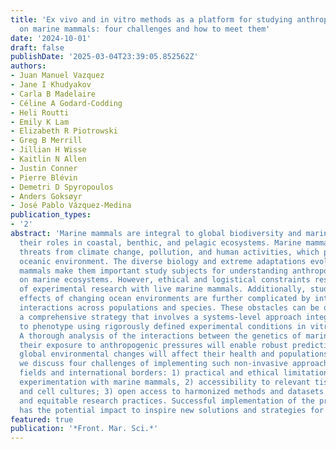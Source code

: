 ```yaml
---
title: 'Ex vivo and in vitro methods as a platform for studying anthropogenic effects
  on marine mammals: four challenges and how to meet them'
date: '2024-10-01'
draft: false
publishDate: '2025-03-04T23:39:05.852562Z'
authors:
- Juan Manuel Vazquez
- Jane I Khudyakov
- Carla B Madelaire
- Céline A Godard-Codding
- Heli Routti
- Emily K Lam
- Elizabeth R Piotrowski
- Greg B Merrill
- Jillian H Wisse
- Kaitlin N Allen
- Justin Conner
- Pierre Blévin
- Demetri D Spyropoulos
- Anders Goksøyr
- José Pablo Vázquez-Medina
publication_types:
- '2'
abstract: 'Marine mammals are integral to global biodiversity and marine health through
  their roles in coastal, benthic, and pelagic ecosystems. Marine mammals face escalating
  threats from climate change, pollution, and human activities, which perturb their
  oceanic environment. The diverse biology and extreme adaptations evolved by marine
  mammals make them important study subjects for understanding anthropogenic pressures
  on marine ecosystems. However, ethical and logistical constraints restrict the tractability
  of experimental research with live marine mammals. Additionally, studies on the
  effects of changing ocean environments are further complicated by intricate gene-environment
  interactions across populations and species. These obstacles can be overcome with
  a comprehensive strategy that involves a systems-level approach integrating genotype
  to phenotype using rigorously defined experimental conditions in vitro and ex vivo.
  A thorough analysis of the interactions between the genetics of marine mammals and
  their exposure to anthropogenic pressures will enable robust predictions about how
  global environmental changes will affect their health and populations. In this perspective,
  we discuss four challenges of implementing such non-invasive approaches across scientific
  fields and international borders: 1) practical and ethical limitations of in vivo
  experimentation with marine mammals, 2) accessibility to relevant tissue samples
  and cell cultures; 3) open access to harmonized methods and datasets and 4) ethical
  and equitable research practices. Successful implementation of the proposed approach
  has the potential impact to inspire new solutions and strategies for marine conservation.'
featured: true
publication: '*Front. Mar. Sci.*'
---
```


